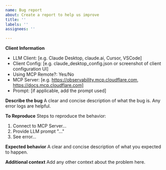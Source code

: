 ```yaml
---
name: Bug report
about: Create a report to help us improve
title: ''
labels: ''
assignees: ''

---
```


**Client Information**
 - LLM Client: [e.g. Claude Desktop, claude.ai, Cursor, VSCode]
 - Client Config: [e.g. claude_desktop_config.json or screenshot of client configuration UI]
 - Using MCP Remote?: Yes/No
 - MCP Server: [e.g. https://observability.mcp.cloudflare.com, https://docs.mcp.cloudflare.com]
 - Prompt: [if applicable, add the prompt used]

**Describe the bug**
A clear and concise description of what the bug is. Any error logs are helpful.

**To Reproduce**
Steps to reproduce the behavior:
1. Connect to MCP Server...
2. Provide LLM prompt "..."
4. See error...

**Expected behavior**
A clear and concise description of what you expected to happen.

**Additional context**
Add any other context about the problem here.
